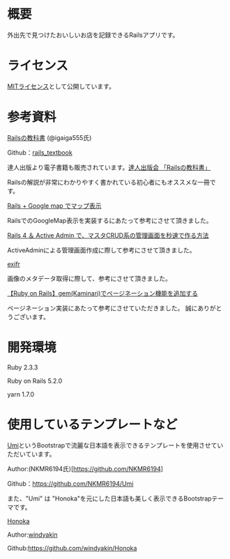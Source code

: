 # 概要

外出先で見つけたおいしいお店を記録できるRailsアプリです。

# ライセンス
[MITライセンス](./LISENCE)として公開しています。

# 参考資料
[Railsの教科書](http://igarashikuniaki.net/rails_textbook/) (@igaiga555氏)

Github：[rails_textbook](https://github.com/igaiga/rails_textbook)

達人出版より電子書籍も販売されています。[達人出版会 「Railsの教科書」](https://tatsu-zine.com/books/rails-textbook)

Railsの解説が非常にわかりやすく書かれている初心者にもオススメな一冊です。

[Rails + Google map でマップ表示](https://qiita.com/komakomako/items/c467da03104d391f7520)

RailsでのGoogleMap表示を実装するにあたって参考にさせて頂きました。

[Rails 4 ＆ Active Admin で、マスタCRUD系の管理画面を秒速で作る方法](https://qiita.com/hkusu/items/3b0fb7f94a254e2ed6fd)

ActiveAdminによる管理画面作成に際して参考にさせて頂きました。

[exifr](https://github.com/remvee/exifr)

画像のメタデータ取得に際して、参考にさせて頂きました。

[【Ruby on Rails】gem(Kaminari)でページネーション機能を追加する](https://qiita.com/NRintaro/items/1ae1e5ceb59c0729c0b9)

ページネーション実装にあたって参考にさせていただきました。
誠にありがとうございます。

# 開発環境

Ruby 2.3.3

Ruby on Rails 5.2.0

yarn 1.7.0

# 使用しているテンプレートなど

[Umi](https://github.com/NKMR6194/Umi)というBootstrapで流麗な日本語を表示できるテンプレートを使用させていただいています。

Author:(NKMR6194氏)[https://github.com/NKMR6194]

Github：https://github.com/NKMR6194/Umi

また、"Umi" は "Honoka"を元にした日本語も美しく表示できるBootstrapテーマです。

[Honoka](https://github.com/windyakin/Honoka)

Author:[windyakin](https://github.com/windyakin)

Github:https://github.com/windyakin/Honoka

